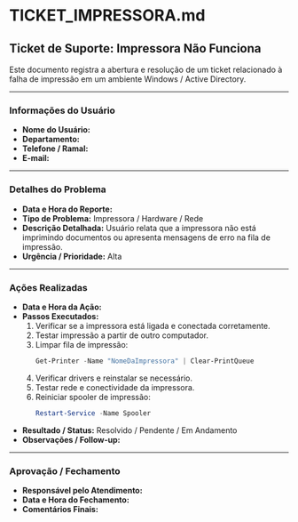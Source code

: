 # TICKET\_IMPRESSORA.md

## Ticket de Suporte: Impressora Não Funciona

Este documento registra a abertura e resolução de um ticket relacionado à falha de impressão em um ambiente Windows / Active Directory.

---

### Informações do Usuário

- **Nome do Usuário:**
- **Departamento:**
- **Telefone / Ramal:**
- **E-mail:**

---

### Detalhes do Problema

- **Data e Hora do Reporte:**
- **Tipo de Problema:** Impressora / Hardware / Rede
- **Descrição Detalhada:** Usuário relata que a impressora não está imprimindo documentos ou apresenta mensagens de erro na fila de impressão.
- **Urgência / Prioridade:** Alta

---

### Ações Realizadas

- **Data e Hora da Ação:**
- **Passos Executados:**
  1. Verificar se a impressora está ligada e conectada corretamente.
  2. Testar impressão a partir de outro computador.
  3. Limpar fila de impressão:
     ```powershell
     Get-Printer -Name "NomeDaImpressora" | Clear-PrintQueue
     ```
  4. Verificar drivers e reinstalar se necessário.
  5. Testar rede e conectividade da impressora.
  6. Reiniciar spooler de impressão:
     ```powershell
     Restart-Service -Name Spooler
     ```
- **Resultado / Status:** Resolvido / Pendente / Em Andamento
- **Observações / Follow-up:**

---

### Aprovação / Fechamento

- **Responsável pelo Atendimento:**
- **Data e Hora do Fechamento:**
- **Comentários Finais:**